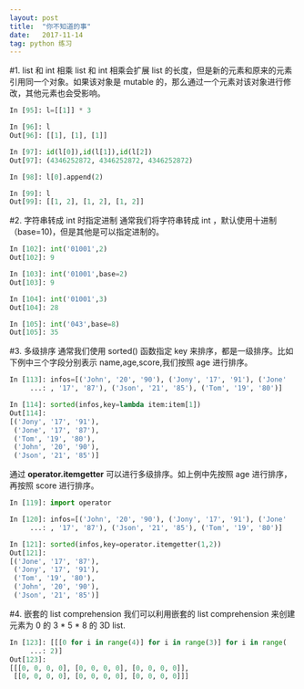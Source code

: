 ```yaml
---
layout: post
title:  "你不知道的事"
date:   2017-11-14
tag: python 练习
---
```


#1.  list 和 int 相乘
list 和 int 相乘会扩展 list 的长度，但是新的元素和原来的元素引用同一个对象。如果该对象是 mutable 的，那么通过一个元素对该对象进行修改，其他元素也会受影响。

```python
In [95]: l=[[1]] * 3

In [96]: l
Out[96]: [[1], [1], [1]]

In [97]: id(l[0]),id(l[1]),id(l[2])
Out[97]: (4346252872, 4346252872, 4346252872)

In [98]: l[0].append(2)

In [99]: l
Out[99]: [[1, 2], [1, 2], [1, 2]]
```

#2.  字符串转成 int 时指定进制
通常我们将字符串转成 int ，默认使用十进制（base=10)，但是其他是可以指定进制的。

```python
In [102]: int('01001',2)
Out[102]: 9

In [103]: int('01001',base=2)
Out[103]: 9

In [104]: int('01001',3)
Out[104]: 28

In [105]: int('043',base=8)
Out[105]: 35
```
#3.  多级排序
通常我们使用 sorted() 函数指定 key 来排序，都是一级排序。比如下例中三个字段分别表示 name,age,score,我们按照 age 进行排序。

```python
In [113]: infos=[('John', '20', '90'), ('Jony', '17', '91'), ('Jone'
     ...: , '17', '87'), ('Json', '21', '85'), ('Tom', '19', '80')]

In [114]: sorted(infos,key=lambda item:item[1])
Out[114]:
[('Jony', '17', '91'),
 ('Jone', '17', '87'),
 ('Tom', '19', '80'),
 ('John', '20', '90'),
 ('Json', '21', '85')]
```
通过 **operator.itemgetter** 可以进行多级排序。如上例中先按照 age 进行排序，再按照 score 进行排序。

```python
In [119]: import operator

In [120]: infos=[('John', '20', '90'), ('Jony', '17', '91'), ('Jone'
     ...: , '17', '87'), ('Json', '21', '85'), ('Tom', '19', '80')]

In [121]: sorted(infos,key=operator.itemgetter(1,2))
Out[121]:
[('Jone', '17', '87'),
 ('Jony', '17', '91'),
 ('Tom', '19', '80'),
 ('John', '20', '90'),
 ('Json', '21', '85')]
```

#4.  嵌套的 list comprehension
我们可以利用嵌套的 list comprehension 来创建元素为 0 的 3 * 5 * 8 的 3D list.

```python
In [123]: [[[0 for i in range(4)] for i in range(3)] for i in range(
     ...: 2)]
Out[123]:
[[[0, 0, 0, 0], [0, 0, 0, 0], [0, 0, 0, 0]],
 [[0, 0, 0, 0], [0, 0, 0, 0], [0, 0, 0, 0]]]
```